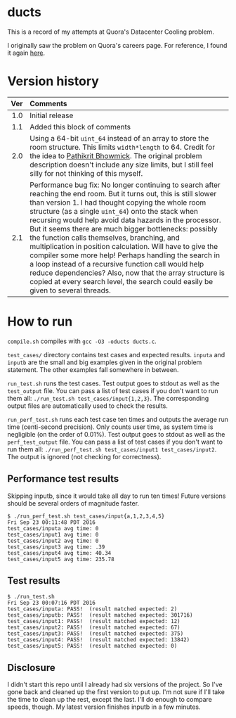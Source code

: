 # ducts
This is a record of my attempts at Quora's Datacenter Cooling problem.

I originally saw the problem on Quora's careers page.
For reference, I found it again [here](http://www.businessinsider.com/heres-the-test-you-have-to-pass-to-work-at-quora-silicon-valleys-hot-new-86-million-startup-2010-4).

# Version history
Ver | Comments
---:| :----
1.0 | Initial release
1.1 | Added this block of comments
2.0 | Using a 64-bit `uint_64` instead of an array to store the room structure. This limits `width*length` to 64. Credit for the idea to [Pathikrit Bhowmick](https://github.com/pathikrit/Quora-Challenges/). The original problem description doesn't include any size limits, but I still feel silly for not thinking of this myself.
2.1 | Performance bug fix: No longer continuing to search after reaching the end room.  But it turns out, this is still slower than version 1.  I had thought copying the whole room structure (as a single `uint_64`) onto the stack when recursing would help avoid data hazards in the processor.  But it seems there are much bigger bottlenecks: possibly the function calls themselves, branching, and multiplication in position calculation.  Will have to give the compiler some more help!  Perhaps handling the search in a loop instead of a recursive function call would help reduce dependencies?  Also, now that the array structure is copied at every search level, the search could easily be given to several threads.


# How to run
`compile.sh` compiles with `gcc -O3 -oducts ducts.c`.

`test_cases/` directory contains test cases and expected results.  `inputa` and `inputb` are the small and big examples given in the original problem statement.  The other examples fall somewhere in between.

`run_test.sh` runs the test cases.  Test output goes to stdout as well as the `test_output` file.  You can pass a list of test cases if you don't want to run them all: `./run_test.sh test_cases/input{1,2,3}`.  The corresponding output files are automatically used to check the results.

`run_perf_test.sh` runs each test case ten times and outputs the average run time (centi-second precision).  Only counts user time, as system time is negligible (on the order of 0.01%).  Test output goes to stdout as well as the `perf_test_output` file.  You can pass a list of test cases if you don't want to run them all: `./run_perf_test.sh test_cases/input1 test_cases/input2`.  The output is ignored (not checking for correctness).


## Performance test results
Skipping inputb, since it would take all day to run ten times!
Future versions should be several orders of magnitude faster.
```
$ ./run_perf_test.sh test_cases/input{a,1,2,3,4,5}
Fri Sep 23 00:11:48 PDT 2016
test_cases/inputa avg time: 0
test_cases/input1 avg time: 0
test_cases/input2 avg time: 0
test_cases/input3 avg time: .39
test_cases/input4 avg time: 40.34
test_cases/input5 avg time: 235.78
```

## Test results
```
$ ./run_test.sh
Fri Sep 23 00:07:16 PDT 2016
test_cases/inputa: PASS!  (result matched expected: 2)
test_cases/inputb: PASS!  (result matched expected: 301716)
test_cases/input1: PASS!  (result matched expected: 12)
test_cases/input2: PASS!  (result matched expected: 67)
test_cases/input3: PASS!  (result matched expected: 375)
test_cases/input4: PASS!  (result matched expected: 13842)
test_cases/input5: PASS!  (result matched expected: 0)
```


## Disclosure
I didn't start this repo until I already had six versions of the project.  So I've gone back and cleaned up the first version to put up.  I'm not sure if I'll take the time to clean up the rest, except the last.  I'll do enough to compare speeds, though.  My latest version finishes inputb in a few minutes.

